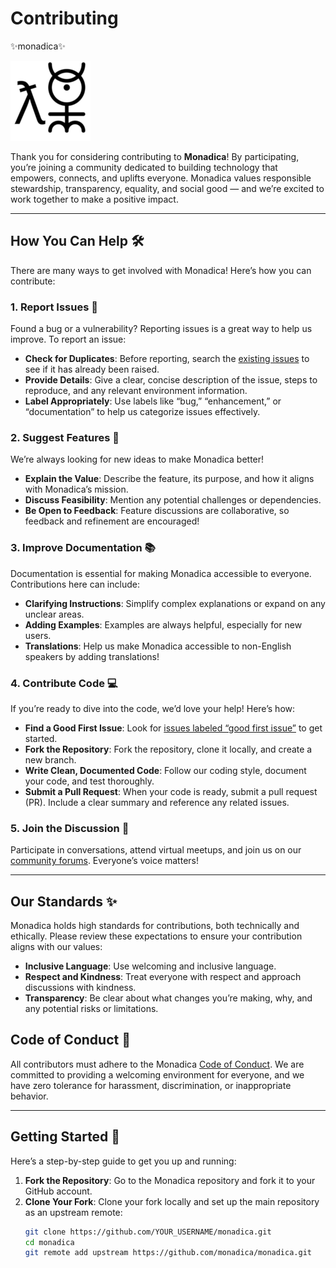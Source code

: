 # Contributing 

✨monadica✨

![monadica logo](assets/monadica128.png)

Thank you for considering contributing to **Monadica**! By participating, you’re joining a community dedicated to building technology that empowers, connects, and uplifts everyone. Monadica values responsible stewardship, transparency, equality, and social good — and we’re excited to work together to make a positive impact.

---

## How You Can Help 🛠️

There are many ways to get involved with Monadica! Here’s how you can contribute:

### 1. Report Issues 🐞
Found a bug or a vulnerability? Reporting issues is a great way to help us improve. To report an issue:

- **Check for Duplicates**: Before reporting, search the [existing issues](https://github.com/monadica/monadica/issues) to see if it has already been raised.
- **Provide Details**: Give a clear, concise description of the issue, steps to reproduce, and any relevant environment information.
- **Label Appropriately**: Use labels like “bug,” “enhancement,” or “documentation” to help us categorize issues effectively.

### 2. Suggest Features 🚀
We’re always looking for new ideas to make Monadica better!

- **Explain the Value**: Describe the feature, its purpose, and how it aligns with Monadica’s mission.
- **Discuss Feasibility**: Mention any potential challenges or dependencies.
- **Be Open to Feedback**: Feature discussions are collaborative, so feedback and refinement are encouraged!

### 3. Improve Documentation 📚
Documentation is essential for making Monadica accessible to everyone. Contributions here can include:

- **Clarifying Instructions**: Simplify complex explanations or expand on any unclear areas.
- **Adding Examples**: Examples are always helpful, especially for new users.
- **Translations**: Help us make Monadica accessible to non-English speakers by adding translations!

### 4. Contribute Code 💻
If you’re ready to dive into the code, we’d love your help! Here’s how:

- **Find a Good First Issue**: Look for [issues labeled “good first issue”](https://github.com/monadica/monadica/issues?q=is%3Aissue+is%3Aopen+label%3A%22good+first+issue%22) to get started.
- **Fork the Repository**: Fork the repository, clone it locally, and create a new branch.
- **Write Clean, Documented Code**: Follow our coding style, document your code, and test thoroughly.
- **Submit a Pull Request**: When your code is ready, submit a pull request (PR). Include a clear summary and reference any related issues.

### 5. Join the Discussion 💬
Participate in conversations, attend virtual meetups, and join us on our [community forums](https://github.com/monadica/monadica/discussions). Everyone’s voice matters!

---

## Our Standards ✨

Monadica holds high standards for contributions, both technically and ethically. Please review these expectations to ensure your contribution aligns with our values:

- **Inclusive Language**: Use welcoming and inclusive language.
- **Respect and Kindness**: Treat everyone with respect and approach discussions with kindness.
- **Transparency**: Be clear about what changes you’re making, why, and any potential risks or limitations.

## Code of Conduct 🤝

All contributors must adhere to the Monadica [Code of Conduct](https://github.com/monadica/monadica/blob/main/CODE_OF_CONDUCT.md). We are committed to providing a welcoming environment for everyone, and we have zero tolerance for harassment, discrimination, or inappropriate behavior.

---

## Getting Started 🏁

Here’s a step-by-step guide to get you up and running:

1. **Fork the Repository**: Go to the Monadica repository and fork it to your GitHub account.
2. **Clone Your Fork**: Clone your fork locally and set up the main repository as an upstream remote:
   ```bash
   git clone https://github.com/YOUR_USERNAME/monadica.git
   cd monadica
   git remote add upstream https://github.com/monadica/monadica.git
